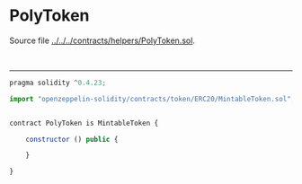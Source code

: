 # PolyToken

Source file [../../../contracts/helpers/PolyToken.sol](../../../contracts/helpers/PolyToken.sol).

<br />

<hr />

```javascript
pragma solidity ^0.4.23;

import "openzeppelin-solidity/contracts/token/ERC20/MintableToken.sol";


contract PolyToken is MintableToken {

    constructor () public {

    }

}

```
